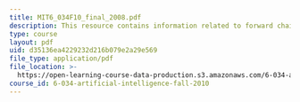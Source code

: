 ```yaml
---
title: MIT6_034F10_final_2008.pdf
description: This resource contains information related to forward chaining.
type: course
layout: pdf
uid: d35136ea4229232d216b079e2a29e569
file_type: application/pdf
file_location: >-
  https://open-learning-course-data-production.s3.amazonaws.com/6-034-artificial-intelligence-fall-2010/d35136ea4229232d216b079e2a29e569_MIT6_034F10_final_2008.pdf
course_id: 6-034-artificial-intelligence-fall-2010
---
```

